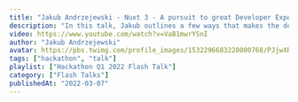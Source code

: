 ```yaml
---
title: "Jakub Andrzejewski - Nuxt 3 - A pursuit to great Developer Experience (Hackathon Flash Talk)"
description: "In this talk, Jakub outlines a few ways that makes the developer experience of Nuxt 3 a dream - and what you can expect when switching to Nuxt 3."
video: https://www.youtube.com/watch?v=VaB1mwrYSnI
author: "Jakub Andrzejewski"
avatar: https://pbs.twimg.com/profile_images/1532296683220000768/PJjwXRBO_400x400.jpg
tags: ["hackathon", "talk"]
playlist: ["Hackathon Q1 2022 Flash Talk"]
category: ["Flash Talks"]
publishedAt: "2022-03-07"
---
```

